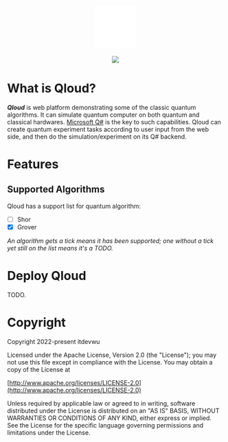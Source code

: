 <div align="center" font-size: "32px;">

<a href="https://github.com/itdevwu/qloud"><img src="./qloud-web/src/quantum.svg" width=20%></img></a>

<a href="https://docs.itdevwu.com"><img src="https://docs.itdevwu.com/img/itdevwu-opensource.svg" width=23%></img></a>

</div>

# What is Qloud?

***Qloud*** is web platform demonstrating some of the classic quantum algorithms.
It can simulate quantum computer on both quantum and classical hardwares.
[Microsoft Q#](https://learn.microsoft.com/en-us/azure/quantum/overview-what-is-qsharp-and-qdk) is the key to such capabilities.
Qloud can create quantum experiment tasks according to user input from the web side, and then do the simulation/experiment on its Q# backend.

# Features

## Supported Algorithms

Qloud has a support list for quantum algorithm:

- [ ] Shor
- [x] Grover

*An algorithm gets a tick means it has been supported; one without a tick yet still on the list means it's a TODO.*

# Deploy Qloud

TODO.

# Copyright

Copyright 2022-present itdevwu

Licensed under the Apache License, Version 2.0 (the "License");
you may not use this file except in compliance with the License.
You may obtain a copy of the License at

   [http://www.apache.org/licenses/LICENSE-2.0](http://www.apache.org/licenses/LICENSE-2.0)

Unless required by applicable law or agreed to in writing, software
distributed under the License is distributed on an "AS IS" BASIS,
WITHOUT WARRANTIES OR CONDITIONS OF ANY KIND, either express or implied.
See the License for the specific language governing permissions and
limitations under the License.
